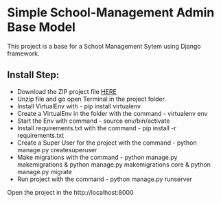 # Simple School-Management Admin Base Model


This project is a base for a School Management Sytem using Django framework. 

## Install Step:

- Download the ZIP project file <a href="https://github.com/danbortolato/school-project/archive/refs/heads/main.zip">HERE</a>
- Unzip file and go open Terminal in the project folder.
- Install VirtualEnv with - pip install virtualenv
- Create a VirtualEnv in the folder with the command - virtualenv env
- Start the Env with command - source env/bin/activate
- Install requirements.txt with the command - pip install -r requirements.txt
- Create a Super User for the project with the command - python manage.py createsuperuser
- Make migrations with the command - python manage.py makemigrations & python manage.py makemigrations core & python manage.py migrate
- Run project with the command - python manage.py runserver

Open the project in the http://localhost:8000
